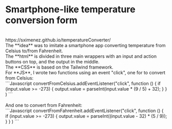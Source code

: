 # Smartphone-like temperature conversion form
<br>
https://sximenez.github.io/temperatureConverter/
<br>
The **idea** was to imitate a smartphone app converting temperature from Celsius to/from Fahrenheit.
<br>
The **html** is divided in three main wrappers with an input and action buttons on top, and the output in the middle.
<br>
The **CSS** is based on the Tailwind framework.
<br>
For **JS**, I wrote two functions using an event "click", one for to convert from Celsius:
<br>
```Javascript
convertFromCelsius.addEventListener("click",
  function () {
    if (input.value >= -273) {
      output.value = parseInt(input.value * (9 / 5) + 32);
    }
  }
)
```
<br><br>
And one to convert from Fahrenheit:
<br>
```Javascript
convertFromFahrenheit.addEventListener("click",
  function () {
    if (input.value >= -273) {
      output.value = parseInt((input.value - 32) * (5 / 9));
    }
  }
)
```
